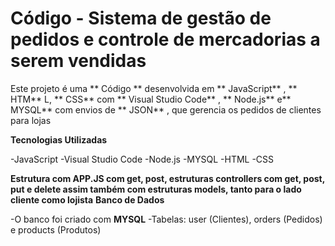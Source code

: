#  Código - Sistema de gestão de pedidos e controle de mercadorias a serem vendidas

Este projeto é uma ** Código ** desenvolvida em ** JavaScript** , ** HTM** L, ** CSS**  com ** Visual Studio Code** , ** Node.js**  e**  MYSQL**  com envios de ** JSON** , que gerencia os pedidos de clientes para lojas

**Tecnologias Utilizadas**

   -JavaScript 
   -Visual Studio Code 
   -Node.js 
   -MYSQL 
   -HTML
   -CSS

**Estrutura com APP.JS com get, post, estruturas controllers com get, post, put e delete assim também com estruturas models, tanto para o lado cliente como lojista**
**Banco de Dados**

   -O banco foi criado com **MYSQL**
   -Tabelas: user (Clientes), orders (Pedidos) e products (Produtos)

